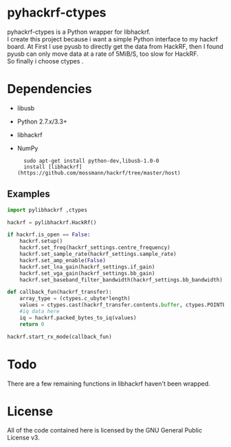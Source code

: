 pyhackrf-ctypes
==============
pyhackrf-ctypes is a Python wrapper for libhackrf.<br>
I create this project because  i want a simple Python interface to my hackrf board.
At First I use pyusb to directly get the data from HackRF,  then I found pyusb can only move data at a  rate of  5MiB/S, too slow for HackRF.<br>
So finally i choose ctypes .

# Dependencies

* libusb
* Python 2.7.x/3.3+
* libhackrf
* NumPy

        sudo apt-get install python-dev,libusb-1.0-0 
        install [libhackrf](https://github.com/mossmann/hackrf/tree/master/host)

## Examples

```python
import pylibhackrf ,ctypes

hackrf = pylibhackrf.HackRf()

if hackrf.is_open == False:
    hackrf.setup()
    hackrf.set_freq(hackrf_settings.centre_frequency)
    hackrf.set_sample_rate(hackrf_settings.sample_rate)
    hackrf.set_amp_enable(False)
    hackrf.set_lna_gain(hackrf_settings.if_gain)
    hackrf.set_vga_gain(hackrf_settings.bb_gain)    
    hackrf.set_baseband_filter_bandwidth(hackrf_settings.bb_bandwidth)  

def callback_fun(hackrf_transfer):
    array_type = (ctypes.c_ubyte*length)
    values = ctypes.cast(hackrf_transfer.contents.buffer, ctypes.POINTER(array_type)).contents
    #iq data here
    iq = hackrf.packed_bytes_to_iq(values)    
    return 0

hackrf.start_rx_mode(callback_fun)
```

# Todo
There are a few remaining functions in libhackrf  haven't been wrapped.

# License
All of the code contained here is licensed by the GNU General Public License v3.
